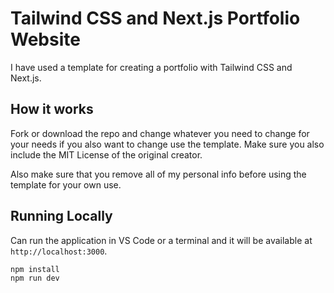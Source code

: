 # Tailwind CSS and Next.js Portfolio Website

I have used a template for creating a portfolio with Tailwind CSS and Next.js.

## How it works

Fork or download the repo and change whatever you need to change for your needs if you also want to change use the template. Make sure you also include
the MIT License of the original creator. 

Also make sure that you remove all of my personal info before using the template for your own use.

## Running Locally

Can run the application in VS Code or a terminal and it will be available at `http://localhost:3000`.

```bash
npm install
npm run dev
```
